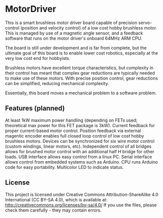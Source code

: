 # MotorDriver


This is a smart brushless motor driver board capable of precision servo-control (position and velocity control) of a low cost hobby brushless motor. This is managed by use of a magnetic angle sensor, and a feedback software that runs on the motor driver's onboard 64MHz ARM CPU.

The board is still under development and is far from complete, but the ultimate goal of this board is to enable lower cost robotics, especially at the very low cost end for hobbyists.

Brushless motors have excellent torque characteristics, but complexity in their control has meant that complex gear reductions are typically needed to make use of these motors. With precise position control, gear reductions can be simplified, reducing mechanical complexity.

Essentially, this board moves a mechanical problem to a software problem.


Features (planned)
------

At least 1kW maximum power handling (depending on FETs used; theoretical max power for this FET package is 3kW).
Current feedback for proper current-based motor control.
Position feedback via external magentic encoder enables full closed loop control of low cost hobby brushless motors.
Devices can be synchronized for six wire motor control (custom windings, linear motors, etc).
Independent control of all bridges allows for brushed motor control with an additional half H bridge for other loads.
USB interface allows easy control from a linux PC. Serial interface allows control from embedded systems such as Arduino.
CPU runs Arduino code for easy portability.
Multicolor LED to indicate status.


License
-----

This project is licensed under Creative Commons Attribution-ShareAlike 4.0 International (CC BY-SA 4.0), which is available at: http://creativecommons.org/licenses/by-sa/4.0/ If you use the files, please check them carefully - they may contain errors.
